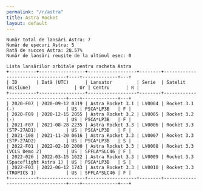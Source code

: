 ```yaml
---
permalink: "/r/astra"
title: Astra Rocket
layout: default
---
```


    Număr total de lansări Astra: 7
    Număr de eșecuri Astra: 5
    Rată de succes Astra: 28.57%
    Număr de lansări reușite de la ultimul eșec: 0
    
    Lista lansărilor orbitale pentru racheta Astra
    +----------+-----------------+------------------+--------+----------------------------------+----+-------------+---+
    | ID       | Dată (UTC)      | Lansator         | Serie  | Satelit (misiune)                | Or | Centru      | R |
    +----------+-----------------+------------------+--------+----------------------------------+----+-------------+---+
    | 2020-F07 | 2020-09-12 0319 | Astra Rocket 3.1 | LV0004 | Rocket 3.1 (-)                   | US | PSCA*LP3B   | F |
    | 2020-F09 | 2020-12-15 2055 | Astra Rocket 3.2 | LV0005 | Rocket 3.2 (-)                   | US | PSCA*LP3B   | F |
    | 2021-F07 | 2021-08-28 2235 | Astra Rocket 3.3 | LV0006 | Rocket 3.3 (STP-27AD1)           | US | PSCA*LP3B   | F |
    | 2021-108 | 2021-11-20 0616 | Astra Rocket 3.3 | LV0007 | Rocket 3.3 (STP-27AD2)           | US | PSCA*LP3B   | S |
    | 2022-F01 | 2022-02-10 2000 | Astra Rocket 3.3 | LV0008 | Rocket 3.3 (VCLS Demo 2)         | US | SPFLA*SLC46 | F |
    | 2022-026 | 2022-03-15 1622 | Astra Rocket 3.3 | LV0009 | Rocket 3.3 (Spaceflight Astra 1) | US | PSCA*LP3B   | S |
    | 2022-F03 | 2022-06-12 1743 | Astra Rocket 3.3 | LV0010 | Rocket 3.3 (TROPICS 1)           | US | SPFLA*SLC46 | F |
    +----------+-----------------+------------------+--------+----------------------------------+----+-------------+---+
    

